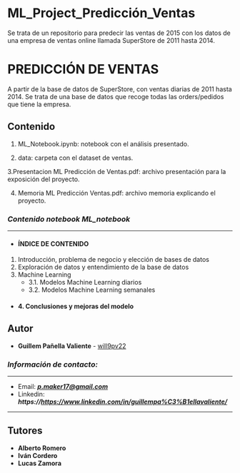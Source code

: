 # ML_Project_Predicción_Ventas
Se trata de un repositorio para predecir las ventas de 2015 con los datos de una empresa de ventas online llamada SuperStore de 2011 hasta 2014.
# PREDICCIÓN DE VENTAS

A partir de la base de datos de SuperStore, con ventas diarias de 2011 hasta 2014. Se trata de una base de datos que recoge todas las orders/pedidos que tiene la empresa.
## Contenido
1. ML_Notebook.ipynb: notebook con el análisis presentado.

2. data: carpeta con el dataset de ventas.

3.Presentacion ML Predicción de Ventas.pdf: archivo presentación para la exposición del proyecto.

4. Memoria ML Predicción Ventas.pdf: archivo memoria explicando el proyecto.

### *Contenido notebook ML_notebook* 

---
-  #### ÍNDICE DE CONTENIDO 
1. Introducción, problema de negocio y elección de bases de datos
2. Exploración de datos y entendimiento de la base de datos
3. Machine Learning
    - 3.1. Modelos Machine Learning diarios
    - 3.2. Modelos Machine Learning semanales
- #### 4. Conclusiones y mejoras del modelo


## Autor

* **Guillem Pañella Valiente** - [will9pv22](https://https://github.com/will9pv22)

### *Información de contacto:*
___
* Email: ***p.maker17@gmail.com***
* Linkedin: ***https://https://www.linkedin.com/in/guillempa%C3%B1ellavaliente/***
---

## Tutores 

* **Alberto Romero**  
* **Iván Cordero** 
* **Lucas Zamora** 
